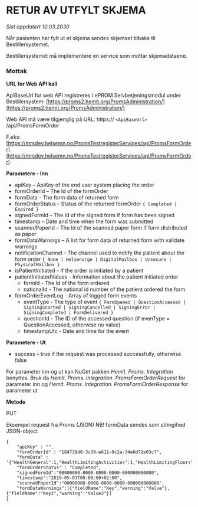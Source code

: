 # RETUR AV UTFYLT SKJEMA

*Sist oppdatert 10.03.2030*

Når pasienten har fylt ut et skjema sendes skjemaet tilbake til Bestillersystemet.

Bestillersystemet må implementere en service som mottar skjemadataene.

### Mottak

**URL for Web API kall**

ApiBaseUrl for web API registreres i ePROM Selvbetjeningsmodul under Bestillersystem: [https://proms2.hemit.org/PromsAdministration/](https://proms2.hemit.org/PromsAdministration/)

Web API må være tilgjenglig på URL: https:// `<ApiBaseUrl>` /api/PromsFormOrder

F.eks: [https://mrsdev.helsemn.no/PromsTestregisterServices/api/PromsFormOrder](https://mrsdev.helsemn.no/PromsTestregisterServices/api/PromsFormOrder)

**Parametere - Inn**

* apiKey – ApiKey of the end user system placing the order
* formOrderId – The Id of the formOrder
* formData - The form data of returned form
* formOrderStatus – Status of the returned formOrder `{ Completed | Expired }` 
* signedFormId – The Id of the signed form if form has been signed
* timestamp – Date and time when the form was submitted
* scannedPaperId – The Id of the scanned paper form if form distributed as paper
* formDataWarnings – A list for form data of returned form with validate warnings
* notificationChannel - The channel used to notify the patient about the form order `{ None | Helsenorge | DigitalMailbox | Unsecure | PhysicalMailbox }` 
* isPatientInitiated -  If the order is initiated by a patient
* patientInitiatedValues - Information about the patient initiated order
  + formId - The Id of the form ordered
  + nationalId - The national id number of the patient ordered the form
* formOrderEventLog - Array of logged form events
  + eventType - The type of event `{ FormOpened | QuestionAccessed | SigningStarted | SigningCancelled | SigningError | SigningCompleted | FormDelivered }`
  + questionId - The ID of the accessed question (if evenType = QuestionAccessed, otherwise no value)
  + timestampUtc - Date and time for the event

**Parametere - Ut**

* success – true if the request was processed successfully, otherwise false

For parameter inn og ut kan NuGet pakken *Hemit. Proms. Integration* benyttes. Bruk da *Hemit. Proms. Integration. PromsFormOrderRequest* for parameter inn og *Hemit. Proms. Integration. PromsFormOrderResponse* for parameter ut

**Metode**

PUT

Eksempel request fra Proms (JSON)
NB! formData sendes som stringified JSON-object

``` 
{
    "apiKey" : "",
    "formOrderId" : "184738d0-3c39-e611-9c2a-34e6d72e03c7",
    "formData" : '{"HealthGeneral":1,"HealthLimitingActivities":1,"HealthLimitingFloors":1,"PhysicalHealthLessDone":1,"PhysicalHealthLimitingActivity":1,"EmotionalIssuesLessDone":1,"EmotionalIssuesLimitingActivity":1,"LastFourWeeksPain":2,"LastFourWeeksRelaxed":2,"LastFourWeeksSurplusOfEnergy":2,"LastFourWeeksDepressed":2,"LastFourWeeksSocial":1}',
    "formOrderStatus" : "Completed",
    "signedFormId":"00000000-0000-0000-0000-000000000000",
    "timestamp":"2019-05-03T00:00:00+02:00",
    "scannedPaperId":"00000000-0000-0000-0000-000000000000",
    "formDataWarnings":[{"fieldName":"Key","warning":"Value"},{"fieldName":"Key2","warning":"Value2"}]
}
```

